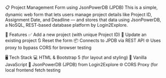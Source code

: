 📋 Project Management Form using JsonPowerDB (JPDB)
This is a simple, dynamic web form that lets users manage project details like Project ID, Assignment Date, and Deadline — and stores that data using JsonPowerDB, a NoSQL, REST-based database platform by Login2Explore.

🚀 Features
✅ Add a new project (with unique Project ID)
🔄 Update an existing project
🔃 Reset the form
📦 Connects to JPDB via REST API
🌐 Uses proxy to bypass CORS for browser testing

🖥️ Tech Stack
💻 HTML & Bootstrap 5 (for layout and styling)
🧠 Vanilla JavaScript
🔗 JsonPowerDB (JPDB) from Login2Explore
🌐 CORS Proxy (for local frontend fetch testing
